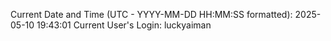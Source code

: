 Current Date and Time (UTC - YYYY-MM-DD HH:MM:SS formatted): 2025-05-10 19:43:01
Current User's Login: luckyaiman
